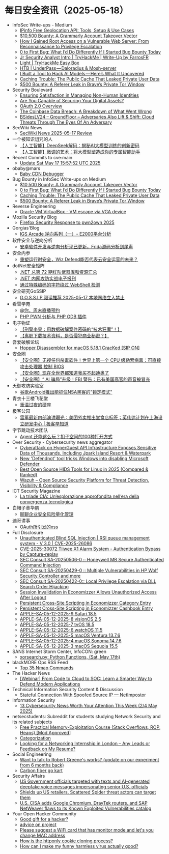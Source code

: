 # 每日安全资讯（2025-05-18）

- InfoSec Write-ups - Medium
  - [IPinfo Free Geolocation API: Tools, Setup & Use Cases](https://infosecwriteups.com/ipinfo-free-geolocation-api-tools-setup-use-cases-f066e321448a?source=rss----7b722bfd1b8d---4)
  - [$10,500 Bounty: A Grammarly Account Takeover Vector](https://infosecwriteups.com/10-500-bounty-a-grammarly-account-takeover-vector-974ef90fb00a?source=rss----7b722bfd1b8d---4)
  - [How I Gained Root Access on a Vulnerable Web Server: From Reconnaissance to Privilege Escalation](https://infosecwriteups.com/how-i-gained-root-access-on-a-vulnerable-web-server-from-reconnaissance-to-privilege-escalation-852b18984a08?source=rss----7b722bfd1b8d---4)
  - [0 to First Bug: What I’d Do Differently If I Started Bug Bounty Today](https://infosecwriteups.com/0-to-first-bug-what-id-do-differently-if-i-started-bug-bounty-today-126494ba7e52?source=rss----7b722bfd1b8d---4)
  - [Jr Security Analyst Intro | TryHackMe | Write-Up by FarrosFR](https://infosecwriteups.com/jr-security-analyst-intro-tryhackme-write-up-by-farrosfr-c55915db9fe1?source=rss----7b722bfd1b8d---4)
  - [Light | TryHackMe Easy Box](https://infosecwriteups.com/light-tryhackme-easy-box-4bcf07b602ba?source=rss----7b722bfd1b8d---4)
  - [HTB | UnderPass — Daloradius & Mosh-server](https://infosecwriteups.com/htb-underpass-daloradius-mosh-server-b1ae3f5400b1?source=rss----7b722bfd1b8d---4)
  - [I Built a Tool to Hack AI Models — Here’s What It Uncovered](https://infosecwriteups.com/i-built-a-tool-to-hack-ai-models-heres-what-it-uncovered-eb58b67d8f97?source=rss----7b722bfd1b8d---4)
  - [Caching Trouble: The Public Cache That Leaked Private User Data](https://infosecwriteups.com/caching-trouble-the-public-cache-that-leaked-private-user-data-0d410af5cb4c?source=rss----7b722bfd1b8d---4)
  - [$500 Bounty: A Referer Leak in Brave’s Private Tor Window](https://infosecwriteups.com/500-bounty-a-referer-leak-in-braves-private-tor-window-ee0c846203b5?source=rss----7b722bfd1b8d---4)
- Security Boulevard
  - [Ensuring Satisfaction in Managing Non-Human Identities](https://securityboulevard.com/2025/05/ensuring-satisfaction-in-managing-non-human-identities/?utm_source=rss&utm_medium=rss&utm_campaign=ensuring-satisfaction-in-managing-non-human-identities)
  - [Are You Capable of Securing Your Digital Assets?](https://securityboulevard.com/2025/05/are-you-capable-of-securing-your-digital-assets/?utm_source=rss&utm_medium=rss&utm_campaign=are-you-capable-of-securing-your-digital-assets)
  - [OAuth 2.0 Overview](https://securityboulevard.com/2025/05/oauth-2-0-overview/?utm_source=rss&utm_medium=rss&utm_campaign=oauth-2-0-overview)
  - [The Coinbase Data Breach: A Breakdown of What Went Wrong](https://securityboulevard.com/2025/05/the-coinbase-data-breach-a-breakdown-of-what-went-wrong/?utm_source=rss&utm_medium=rss&utm_campaign=the-coinbase-data-breach-a-breakdown-of-what-went-wrong)
  - [BSidesLV24 – GroundFloor –  Adversaries Also Lift & Shift: Cloud Threats Through The Eyes Of An Adversary](https://securityboulevard.com/2025/05/bsideslv24-groundfloor-adversaries-also-lift-shift-cloud-threats-through-the-eyes-of-an-adversary/?utm_source=rss&utm_medium=rss&utm_campaign=bsideslv24-groundfloor-adversaries-also-lift-shift-cloud-threats-through-the-eyes-of-an-adversary)
- SecWiki News
  - [SecWiki News 2025-05-17 Review](http://www.sec-wiki.com/?2025-05-17)
- 一个被知识诅咒的人
  - [【人工智能】DeepSeek解码：揭秘AI大模型训练的创新密码](https://blog.csdn.net/nokiaguy/article/details/148027675)
  - [【人工智能】微调的艺术：将大模型塑造成你的专属智能助手](https://blog.csdn.net/nokiaguy/article/details/148027662)
- Recent Commits to cve:main
  - [Update Sat May 17 15:57:52 UTC 2025](https://github.com/trickest/cve/commit/9c944df31f69b803225b7e876711527f13050a4e)
- obaby@mars
  - [Baby CDN Debugger](https://h4ck.org.cn/2025/05/20746)
- Bug Bounty in InfoSec Write-ups on Medium
  - [$10,500 Bounty: A Grammarly Account Takeover Vector](https://infosecwriteups.com/10-500-bounty-a-grammarly-account-takeover-vector-974ef90fb00a?source=rss----7b722bfd1b8d--bug_bounty)
  - [0 to First Bug: What I’d Do Differently If I Started Bug Bounty Today](https://infosecwriteups.com/0-to-first-bug-what-id-do-differently-if-i-started-bug-bounty-today-126494ba7e52?source=rss----7b722bfd1b8d--bug_bounty)
  - [Caching Trouble: The Public Cache That Leaked Private User Data](https://infosecwriteups.com/caching-trouble-the-public-cache-that-leaked-private-user-data-0d410af5cb4c?source=rss----7b722bfd1b8d--bug_bounty)
  - [$500 Bounty: A Referer Leak in Brave’s Private Tor Window](https://infosecwriteups.com/500-bounty-a-referer-leak-in-braves-private-tor-window-ee0c846203b5?source=rss----7b722bfd1b8d--bug_bounty)
- Reverse Engineering
  - [Oracle VM VirtualBox - VM escape via VGA device](https://www.reddit.com/r/ReverseEngineering/comments/1kor4m2/oracle_vm_virtualbox_vm_escape_via_vga_device/)
- Mozilla Security Blog
  - [Firefox Security Response to pwn2own 2025](https://blog.mozilla.org/security/2025/05/17/firefox-security-response-to-pwn2own-2025/)
- Gorgias'Blog
  - [IGS Arcade 逆向系列（一）- E2000平台分析](https://gorgias.me/2025/05/17/IGS_Arcade_RE_1/)
- 软件安全与逆向分析
  - [安卓软件开发与逆向分析现已更新，Frida源码分析到尾声](https://mp.weixin.qq.com/s?__biz=MzU3MTY5MzQxMA==&mid=2247484818&idx=1&sn=bc40056295ae6199044810e4c2da10f2)
- 安全内参
  - [重塑运行时安全，Wiz Defend能否代表云安全运营的未来？](https://mp.weixin.qq.com/s?__biz=MzI4NDY2MDMwMw==&mid=2247514362&idx=1&sn=7758fcf9fa6b1255621f5fbce4f84c02)
- dotNet安全矩阵
  - [.NET 总第 72 期红队武器库和资源汇总](https://mp.weixin.qq.com/s?__biz=MzUyOTc3NTQ5MA==&mid=2247499683&idx=1&sn=13c5387110c87f4a3e9085c8448861f2)
  - [.NET 内网攻防实战电子报刊](https://mp.weixin.qq.com/s?__biz=MzUyOTc3NTQ5MA==&mid=2247499683&idx=2&sn=066e6385aa5f3e9742109681a80391fd)
  - [通过特殊编码的字符绕过 WebShell 检测](https://mp.weixin.qq.com/s?__biz=MzUyOTc3NTQ5MA==&mid=2247499683&idx=3&sn=62fff07c22fbad8db3ef11cd581e121f)
- 安全研究GoSSIP
  - [G.O.S.S.I.P 阅读推荐 2025-05-17 本地网络立入禁止](https://mp.weixin.qq.com/s?__biz=Mzg5ODUxMzg0Ng==&mid=2247500141&idx=1&sn=45ee718551eb14fb92ee0178df941806)
- 看雪学苑
  - [@你，周末直播预约](https://mp.weixin.qq.com/s?__biz=MjM5NTc2MDYxMw==&mid=2458594144&idx=2&sn=42868a041cc4c70406e33d93dd93315a)
  - [PHP PWN 分析与 PHP GDB 插件](https://mp.weixin.qq.com/s?__biz=MjM5NTc2MDYxMw==&mid=2458594144&idx=1&sn=8dd284241e15393a385e2c89bee03e2b)
- 电子物证
  - [【刑警李果：用数据破解案件密码的“技术狂魔”！】](https://mp.weixin.qq.com/s?__biz=MzAwNDcwMDgzMA==&mid=2651048430&idx=1&sn=2267298b65d14e35620db466448e3881)
  - [【离职下载技术资料，是否侵犯商业秘密？】](https://mp.weixin.qq.com/s?__biz=MzAwNDcwMDgzMA==&mid=2651048430&idx=2&sn=f34da2a960911a2aa8eeccc896a2f54f)
- 吾爱破解论坛
  - [Hopper Disassembler for macOS 5.18.1 CracKed [SIP ON]](https://mp.weixin.qq.com/s?__biz=MjM5Mjc3MDM2Mw==&mid=2651142567&idx=1&sn=ecc67bb7dc612f4a0aa35f8944eddb15)
- 安全圈
  - [【安全圈】无视任何杀毒软件！世界上第一个 CPU 级勒索病毒：可直接攻击处理器 控制 BIOS](https://mp.weixin.qq.com/s?__biz=MzIzMzE4NDU1OQ==&mid=2652069677&idx=1&sn=ef828b3cc2aae263db66d78f23a37ea8)
  - [【安全圈】现在全世界都知道我买不起迪奥了](https://mp.weixin.qq.com/s?__biz=MzIzMzE4NDU1OQ==&mid=2652069677&idx=2&sn=19c6235b2f62602606a0ea6a9e5e6fef)
  - [【安全圈】“ AI 骗局”升级！FBI 警告：已有美国高官的声音被冒充](https://mp.weixin.qq.com/s?__biz=MzIzMzE4NDU1OQ==&mid=2652069677&idx=3&sn=c50d28046ca7bbe33148c91a83b3f5ff)
- 天御攻防实验室
  - [谷歌Android推出能抓住NSA黑客的"锁定模式"](https://mp.weixin.qq.com/s?__biz=MzU0MzgyMzM2Nw==&mid=2247486380&idx=1&sn=2ca4c146762d81a0fb0ce6631615d334)
- 青衣十三楼飞花堂
  - [重温过夜的硬座](https://mp.weixin.qq.com/s?__biz=MzUzMjQyMDE3Ng==&mid=2247488299&idx=1&sn=9a3cb2c32779179e7e7945225830041a)
- 极客公园
  - [雷军最新内部演讲曝光；美团外卖推出堂食店标签；英伟达计划在上海设立研发中心 | 极客早知道](https://mp.weixin.qq.com/s?__biz=MTMwNDMwODQ0MQ==&mid=2653079405&idx=1&sn=e0f5526e90b43ddbc42217ff7154d7e0)
- 字节跳动技术团队
  - [Agent 还能这么玩？扣子空间的100种打开方式](https://mp.weixin.qq.com/s?__biz=MzI1MzYzMjE0MQ==&mid=2247514562&idx=1&sn=07bc0e9313ca3489c1712d389c5776fc)
- Over Security - Cybersecurity news aggregator
  - [Cyberattack on HyperGuest API Infrastructure Exposes Sensitive Data of Thousands, Including Jpark Island Resort & Waterpark](https://www.suspectfile.com/cyberattack-on-hyperguest-api-infrastructure-exposes-sensitive-data-of-thousands-including-jpark-island-resort-waterpark/)
  - [New 'Defendnot' tool tricks Windows into disabling Microsoft Defender](https://www.bleepingcomputer.com/news/microsoft/new-defendnot-tool-tricks-windows-into-disabling-microsoft-defender/)
  - [Best Open Source HIDS Tools for Linux in 2025 (Compared & Ranked)](https://www.darknet.org.uk/2025/05/best-open-source-hids-tools-for-linux-in-2025-compared-ranked/)
  - [Wazuh – Open Source Security Platform for Threat Detection, Visibility & Compliance](https://www.darknet.org.uk/2025/05/wazuh-open-source-security-platform-for-threat-detection-visibility-compliance/)
- ICT Security Magazine
  - [La triade CIA: Un’esplorazione approfondita nell’era della convergenza tecnologica](https://www.ictsecuritymagazine.com/notizie/triade-cia/)
- 白帽子章华鹏
  - [聊聊企业安全风险量化管理](https://mp.weixin.qq.com/s?__biz=MzIyOTAxOTYwMw==&mid=2650237183&idx=1&sn=1943a58b88565bc631e93ba72d2793ca)
- 迪哥讲事
  - [OAuth所引发的xss](https://mp.weixin.qq.com/s?__biz=MzIzMTIzNTM0MA==&mid=2247497606&idx=1&sn=7adf48ea87da14c68f7126c88ff9951e)
- Full Disclosure
  - [Unauthenticated Blind SQL Injection | RSI queue management system - V 3.0 | CVE-2025-26086](https://seclists.org/fulldisclosure/2025/May/21)
  - [CVE-2025-30072 Tiiwee X1 Alarm System - Authentication Bypass by Capture-replay](https://seclists.org/fulldisclosure/2025/May/20)
  - [SEC Consult SA-20250506-0 :: Honeywell MB Secure Authenticated Command Injection](https://seclists.org/fulldisclosure/2025/May/19)
  - [SEC Consult SA-20250429-0 :: Multiple Vulnerabilities in HP Wolf Security Controller and more](https://seclists.org/fulldisclosure/2025/May/18)
  - [SEC Consult SA-20250422-0:: Local Privilege Escalation via DLL Search Order Hijacking](https://seclists.org/fulldisclosure/2025/May/17)
  - [Session Invalidation in Economizzer Allows Unauthorized Access	After Logout](https://seclists.org/fulldisclosure/2025/May/16)
  - [Persistent Cross-Site Scripting in Economizzer Category Entry](https://seclists.org/fulldisclosure/2025/May/15)
  - [Persistent Cross-Site Scripting in Economizzer Cashbook Entry](https://seclists.org/fulldisclosure/2025/May/14)
  - [APPLE-SA-05-12-2025-9 Safari 18.5](https://seclists.org/fulldisclosure/2025/May/13)
  - [APPLE-SA-05-12-2025-8 visionOS 2.5](https://seclists.org/fulldisclosure/2025/May/12)
  - [APPLE-SA-05-12-2025-7 tvOS 18.5](https://seclists.org/fulldisclosure/2025/May/11)
  - [APPLE-SA-05-12-2025-6 watchOS 11.5](https://seclists.org/fulldisclosure/2025/May/10)
  - [APPLE-SA-05-12-2025-5 macOS Ventura 13.7.6](https://seclists.org/fulldisclosure/2025/May/9)
  - [APPLE-SA-05-12-2025-4 macOS Sonoma 14.7.6](https://seclists.org/fulldisclosure/2025/May/8)
  - [APPLE-SA-05-12-2025-3 macOS Sequoia 15.5](https://seclists.org/fulldisclosure/2025/May/7)
- SANS Internet Storm Center, InfoCON: green
  - [xorsearch.py: Python Functions, (Sat, May 17th)](https://isc.sans.edu/diary/rss/31858)
- blackMORE Ops RSS Feed
  - [Top 35 Nmap Commands](https://www.blackmoreops.com/2025/05/17/top-35-nmap-commands/)
- The Hacker News
  - [[Webinar] From Code to Cloud to SOC: Learn a Smarter Way to Defend Modern Applications](https://thehackernews.com/2025/05/from-code-to-cloud-to-soc-learn-smarter.html)
- Technical Information Security Content & Discussion
  - [Stateful Connection With Spoofed Source IP — NetImpostor](https://www.reddit.com/r/netsec/comments/1kp4n2r/stateful_connection_with_spoofed_source_ip/)
- Information Security
  - [13 Cybersecurity News Worth Your Attention This Week (2/4 May 2025)](https://www.reddit.com/r/Information_Security/comments/1kolmgv/13_cybersecurity_news_worth_your_attention_this/)
- netsecstudents: Subreddit for students studying Network Security and its related subjects
  - [Free Practical Memory-Exploitation Course (Stack Overflows, ROP, Heaps) [Mod Approved]](https://www.reddit.com/r/netsecstudents/comments/1komzp8/free_practical_memoryexploitation_course_stack/)
  - [Categorization](https://www.reddit.com/r/netsecstudents/comments/1kotpyv/categorization/)
  - [Looking for a Networking Internship in London – Any Leads or Feedback on My Resume?](https://www.reddit.com/r/netsecstudents/comments/1kor1xv/looking_for_a_networking_internship_in_london_any/)
- Social Engineering
  - [Want to talk to Robert Greene's works? (update on our experiment from 6 months back)](https://www.reddit.com/r/SocialEngineering/comments/1kp4zv5/want_to_talk_to_robert_greenes_works_update_on/)
  - [Carbon fiber go kart](https://www.reddit.com/r/SocialEngineering/comments/1kokj9a/carbon_fiber_go_kart/)
- Security Affairs
  - [US Government officials targeted with texts and AI-generated deepfake voice messages impersonating senior U.S. officials](https://securityaffairs.com/177987/cyber-crime/us-government-officials-targeted-texts-and-ai-generated-deepfake.html)
  - [Shields up US retailers. Scattered Spider threat actors can target them](https://securityaffairs.com/177974/cyber-crime/shields-up-us-retailers-scattered-spider-threat-actors.html)
  - [U.S. CISA adds Google Chromium, DrayTek routers, and SAP NetWeaver flaws to its Known Exploited Vulnerabilities catalog](https://securityaffairs.com/177962/hacking/u-s-cisa-adds-google-chromium-draytek-routers-and-sap-netweaver-flaws-to-its-known-exploited-vulnerabilities-catalog.html)
- Your Open Hacker Community
  - [Good gift for a hacker?](https://www.reddit.com/r/HowToHack/comments/1kp0sz9/good_gift_for_a_hacker/)
  - [advice on project](https://www.reddit.com/r/HowToHack/comments/1kox59z/advice_on_project/)
  - [Please suggest a WiFi card that has monitor mode and let's you change MAC address](https://www.reddit.com/r/HowToHack/comments/1kp2ei8/please_suggest_a_wifi_card_that_has_monitor_mode/)
  - [How is the httponly cookie cloning process?](https://www.reddit.com/r/HowToHack/comments/1kog9uy/how_is_the_httponly_cookie_cloning_process/)
  - [How can I make my funny harmless virus actually good?](https://www.reddit.com/r/HowToHack/comments/1kp4d1g/how_can_i_make_my_funny_harmless_virus_actually/)

